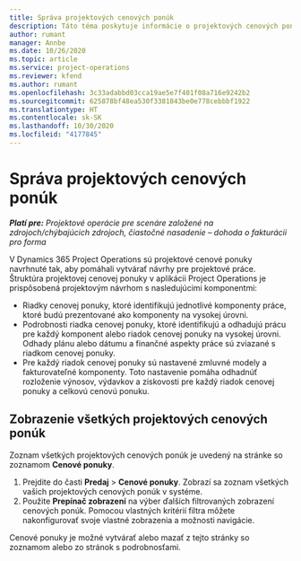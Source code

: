 ```yaml
---
title: Správa projektových cenových ponúk
description: Táto téma poskytuje informácie o projektových cenových ponukách.
author: rumant
manager: Annbe
ms.date: 10/26/2020
ms.topic: article
ms.service: project-operations
ms.reviewer: kfend
ms.author: rumant
ms.openlocfilehash: 3c33adabbd03cca19ae5e7f401f08a716e9242b2
ms.sourcegitcommit: 625878bf48ea530f3381843be0e778cebbbf1922
ms.translationtype: HT
ms.contentlocale: sk-SK
ms.lasthandoff: 10/30/2020
ms.locfileid: "4177845"
---
```

# <a name="manage-project-quotes"></a>Správa projektových cenových ponúk

_**Platí pre:** Projektové operácie pre scenáre založené na zdrojoch/chýbajúcich zdrojoch, čiastočné nasadenie – dohoda o fakturácii pro forma_

V Dynamics 365 Project Operations sú projektové cenové ponuky navrhnuté tak, aby pomáhali vytvárať návrhy pre projektové práce. Štruktúra projektovej cenovej ponuky v aplikácii Project Operations je prispôsobená projektovým návrhom s nasledujúcimi komponentmi:

  - Riadky cenovej ponuky, ktoré identifikujú jednotlivé komponenty práce, ktoré budú prezentované ako komponenty na vysokej úrovni.
  - Podrobnosti riadka cenovej ponuky, ktoré identifikujú a odhadujú prácu pre každý komponent alebo riadok cenovej ponuky na vysokej úrovni. Odhady plánu alebo dátumu a finančné aspekty práce sú zviazané s riadkom cenovej ponuky.
  - Pre každý riadok cenovej ponuky sú nastavené zmluvné modely a fakturovateľné komponenty. Toto nastavenie pomáha odhadnúť rozloženie výnosov, výdavkov a ziskovosti pre každý riadok cenovej ponuky a celkovú cenovú ponuku.

## <a name="view-all-project-based-quotes"></a>Zobrazenie všetkých projektových cenových ponúk

Zoznam všetkých projektových cenových ponúk je uvedený na stránke so zoznamom **Cenové ponuky**. 

1. Prejdite do časti **Predaj** > **Cenové ponuky**. Zobrazí sa zoznam všetkých vašich projektových cenových ponúk v systéme. 
2. Použite **Prepínač zobrazení** na výber ďalších filtrovaných zobrazení cenových ponúk. Pomocou vlastných kritérií filtra môžete nakonfigurovať svoje vlastné zobrazenia a možnosti navigácie.

Cenové ponuky je možné vytvárať alebo mazať z tejto stránky so zoznamom alebo zo stránok s podrobnosťami.
